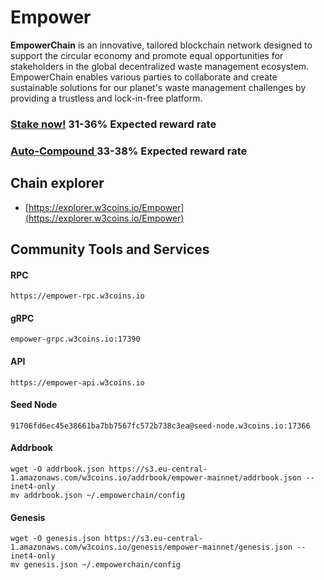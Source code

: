 # Empower

**EmpowerChain** is an innovative, tailored blockchain network designed to support the circular economy and promote equal opportunities for stakeholders in the global decentralized waste management ecosystem. EmpowerChain enables various parties to collaborate and create sustainable solutions for our planet's waste management challenges by providing a trustless and lock-in-free platform.

### [Stake now!](https://explorer.w3coins.io/Empower/staking/empowervaloper17zv86ujaylupukxt6lplg8qtz738n8l4mhk6cm) **31-36**% Expected reward rate

### [**Auto-Compound** ](https://restake.app/empowerchain/empowervaloper17zv86ujaylupukxt6lplg8qtz738n8l4mhk6cm) **33-38**% Expected reward rate

## **Chain explorer**

* [https://explorer.w3coins.io/Empower](https://explorer.w3coins.io/Empower)

## Community Tools and Services

#### **RPC**

```
https://empower-rpc.w3coins.io
```

#### **gRPC**

```
empower-grpc.w3coins.io:17390
```

#### **API**

```
https://empower-api.w3coins.io
```

#### **Seed Node**

```
91706fd6ec45e38661ba7bb7567fc572b738c3ea@seed-node.w3coins.io:17366
```

#### **Addrbook**

```
wget -O addrbook.json https://s3.eu-central-1.amazonaws.com/w3coins.io/addrbook/empower-mainnet/addrbook.json --inet4-only
mv addrbook.json ~/.empowerchain/config
```

#### **Genesis**

```
wget -O genesis.json https://s3.eu-central-1.amazonaws.com/w3coins.io/genesis/empower-mainnet/genesis.json --inet4-only
mv genesis.json ~/.empowerchain/config
```
